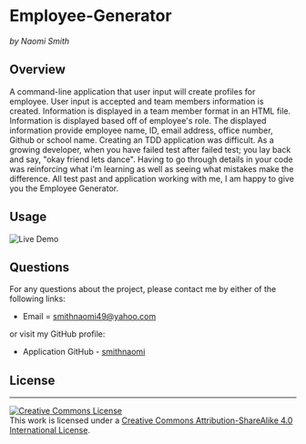 # Employee-Generator

_by Naomi Smith_

## Overview

<p> A command-line application that user input will create profiles for employee. User input is accepted and team members information is created. Information is displayed in a team member format in an HTML file. Information is displayed based off of employee's role. The displayed information provide employee name, ID, email address, office number, Github or school name.  Creating an TDD application was difficult. As a growing developer, when you have failed test after failed test; you lay back and say, "okay friend lets dance". Having to go through details in your code was reinforcing what i'm learning as well as seeing what mistakes make the difference. All test past and application working with me, I am happy to give you the Employee Generator. <p>

## Usage

![Live Demo](assets/EG.gif)

## Questions

For any questions about the project, please contact me by either of the following links:

- Email = smithnaomi49@yahoo.com

or visit my GitHub profile:

- Application GitHub - [smithnaomi](https://github.com/smithnaomi/Employee-Generator-)

## License

---

<a rel="license" href="http://creativecommons.org/licenses/by-sa/4.0/"><img alt="Creative Commons License" style="border-width:0" src="https://i.creativecommons.org/l/by-sa/4.0/88x31.png" /></a><br />This work is licensed under a <a rel="license" href="http://creativecommons.org/licenses/by-sa/4.0/">Creative Commons Attribution-ShareAlike 4.0 International License</a>.
